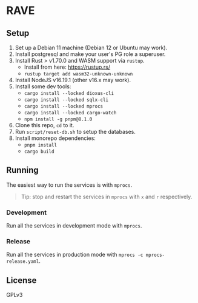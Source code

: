 # RAVE

## Setup

1. Set up a Debian 11 machine (Debian 12 or Ubuntu may work).
2. Install postgresql and make your user's PG role a superuser.
3. Install Rust > v1.70.0 and WASM support via `rustup`.
   - Install from here: https://rustup.rs/
   - `rustup target add wasm32-unknown-unknown`
4. Install NodeJS v16.19.1 (other v16.x may work).
5. Install some dev tools:
   - `cargo install --locked dioxus-cli`
   - `cargo install --locked sqlx-cli`
   - `cargo install --locked mprocs`
   - `cargo install --locked cargo-watch`
   - `npm install -g pnpm@8.1.0`
6. Clone this repo, `cd` to it.
7. Run `script/reset-db.sh` to setup the databases.
8. Install monorepo dependencies:
   - `pnpm install`
   - `cargo build`

## Running

The easiest way to run the services is with `mprocs`.

> Tip: stop and restart the services in `mprocs` with `x` and `r` respectively.

### Development

Run all the services in development mode with `mprocs`.

### Release

Run all the services in production mode with `mprocs -c mprocs-release.yaml`.

## License

GPLv3
